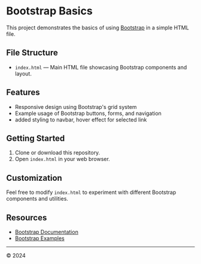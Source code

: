 # Bootstrap Basics

This project demonstrates the basics of using [Bootstrap](https://getbootstrap.com/) in a simple HTML file.

## File Structure

- `index.html` &mdash; Main HTML file showcasing Bootstrap components and layout.

## Features

- Responsive design using Bootstrap's grid system
- Example usage of Bootstrap buttons, forms, and navigation
- added styling to navbar, hover effect for selected link

## Getting Started

1. Clone or download this repository.
2. Open `index.html` in your web browser.

## Customization

Feel free to modify `index.html` to experiment with different Bootstrap components and utilities.

## Resources

- [Bootstrap Documentation](https://getbootstrap.com/docs/)
- [Bootstrap Examples](https://getbootstrap.com/docs/5.3/examples/)

---

© 2024

